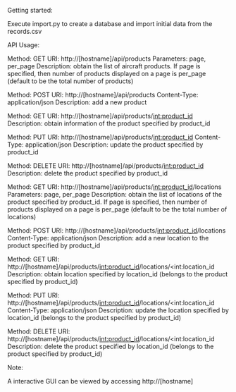 Getting started:

Execute import.py to create a database and import initial data from the records.csv



API Usage:

Method: GET
URI: http://[hostname]/api/products
Parameters: page, per_page
Description: obtain the list of aircraft products. If page is specified, then number of products displayed on a page is per_page (default to be the total number of products)

Method: POST
URI: http://[hostname]/api/products
Content-Type: application/json
Description: add a new product

Method: GET
URI: http://[hostname]/api/products/<int:product_id>
Description: obtain information of the product specified by product_id

Method: PUT
URI: http://[hostname]/api/products/<int:product_id>
Content-Type: application/json
Description: update the product specified by product_id

Method: DELETE
URI: http://[hostname]/api/products/<int:product_id>
Description: delete the product specified by product_id

Method: GET
URI: http://[hostname]/api/products/<int:product_id>/locations
Parameters: page, per_page
Description: obtain the list of locations of the product specified by product_id. If page is specified, then number of products displayed on a page is per_page (default to be the total number of locations)

Method: POST
URI: http://[hostname]/api/products/<int:product_id>/locations
Content-Type: application/json
Description: add a new location to the product specified by product_id

Method: GET
URI: http://[hostname]/api/products/<int:product_id>/locations/<int:location_id
Description: obtain location specified by location_id (belongs to the product specified by product_id)

Method: PUT
URI: http://[hostname]/api/products/<int:product_id>/locations/<int:location_id
Content-Type: application/json
Description: update the location specified by location_id (belongs to the product specified by product_id)

Method: DELETE
URI: http://[hostname]/api/products/<int:product_id>/locations/<int:location_id
Description: delete the product specified by location_id (belongs to the product specified by product_id)



Note:

A interactive GUI can be viewed by accessing http://[hostname]
